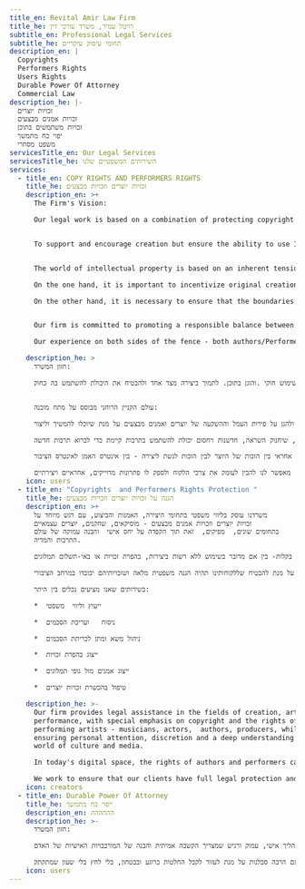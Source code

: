 ```yaml
---
title_en: Revital Amir Law Firm
title_he: רויטל עמיר, משרד עורכי דין
subtitle_en: Professional Legal Services
subtitle_he: תחומי עיסוק עיקריים
description_en: |
  Copyrights
  Performers Rights
  Users Rights
  Durable Power Of Attorney
  Commercial Law
description_he: |-
  זכויות יוצרים
  זכויות אמנים מבצעים
  זכויות משתמשים בתוכן 
  יפוי כח מתמשך
  משפט מסחרי
servicesTitle_en: Our Legal Services
servicesTitle_he: השירותים המשפטיים שלנו
services:
  - title_en: COPY RIGHTS AND PERFORMERS RIGHTS
    title_he: זכויות יוצרים וזכויות מבצעים
    description_en: >+
      The Firm's Vision:

      Our legal work is based on a combination of protecting copyright and performance rights on one hand, and protecting legal and fair use of content on the other


      To support and encourage creation but ensure the ability to use It,   fairly and legally.


      The world of intellectual property is based on an inherent tension:

      On the one hand, it is important to incentivize original creation and protect the fruits of the labor and investment of authors and performing artists so that they can continue to create;

      On the other hand, it is necessary to ensure that the boundaries of protection do not become a monopoly, which stifles inspiration, innovation and blocks the ability to use existing culture to create new culture.


      Our firm is committed to promoting a responsible balance between the Author's right and the right to access the work - between the artist's interest and the public interest.

      Our experience on both sides of the fence - both authors/Performers and users - allows us to deeply understand the client's needs and provide them with precise, responsible and creative solutions.

    description_he: >
      חזון המשרד:

      העשייה המשפטית שלנו מושתתת על שילוב שבין שמירה על זכויות יוצרים ומבצעים לבין הגנה על שימוש חוקי .והוגן בתוכן. לתמוך ביצירה מצד אחד ולהבטיח את היכולת להשתמש בה כחוק


      עולם הקניין הרוחני מבוסס על מתח מובנה:

      מצד אחד, חשוב לתמרץ יצירה מקורית ולהגן על פירות העמל וההשקעה של יוצרים ואמנים מבצעים על מנת שיוכלו להמשיך וליצור;

      מצד שני, יש להבטיח שגבולות ההגנה לא יהפכו למונופול, שיחנוק השראה, חדשנות ויחסום יכולת להשתמש בתרבות קיימת כדי לברוא תרבות חדשה;

      המשרד שלנו מחוייב לקדם איזון אחראי בין הזכות של היוצר לבין הזכות לגשת ליצירה - בין אינטרס האמן לאינטרס הציבור.

      הניסיון שלנו בשני צדי המתרס - הן של יוצרים ומבצעים והן של משתמשים - מאפשר לנו להבין לעומק את צרכי הלקוח ולספק לו פתרונות מדוייקים, אחראיים ויצירתיים.
    icon: users
  - title_en: "Copyrights  and Performers Rights Protection "
    title_he: הגנה על זכויות יוצרים וזכויות מבצעים
    description_en: >+
      משרדנו עוסק בליווי משפטי בתחומי היצירה, האמנות והביצוע, עם דגש מיוחד על
      זכויות יוצרים וזכויות אמנים מבצעים - מוסיקאים, שחקנים, יוצרים עצמאיים
      בתחומים שונים,  מפיקים,  זאת תוך הקפדה על יחס אישי  והבנה עמוקה של עולם
      התרבות והמדיה.

      במרחב הדיגיטלי של ימינו, הזכויות של יוצרים ואמנים מבצעים עלולות להיפגע בקלות- בין אם מדובר בשימוש ללא רשות ביצירות, בהפרת זכויות או באי-תשלום תמלוגים. 

      אנו פועלים על מנת להבטיח שללקוחותינו תהיה הגנה משפטית מלאה ושזכויותיהם יכובדו במרחב הציבורי.

      בשירותים שאנו מציעים נכלים בין היתר:

      *  ייעוץ וליווי  משפטי  

      *  ניסוח   ועריכת הסכמים

      *  ניהול משא ומתן לכריתת הסכמים

      *  ייצוג בהפרת זכויות

      *  ייצוג אמנים מול גופי תמלוגים

      *  טיפול בהכשרת זכויות יוצרים

    description_he: >-
      Our firm provides legal assistance in the fields of creation, art and
      performance, with special emphasis on copyright and the rights of
      performing artists - musicians, actors,  authors, producers, while
      ensuring personal attention, discretion and a deep understanding of the
      world of culture and media.

      In today's digital space, the rights of authors and performers can easily be violated - whether it is unauthorized use of works, copyright infringement or non-payment of royalties. 

      We work to ensure that our clients have full legal protection and that their rights are respected in the public domain.
    icon: creators
  - title_en: Durable Power Of Attorney
    title_he: ייפוי כח מתמשך
    description_en: הההההה
    description_he: >-
      חזון המשרד:

      יפוי כח מתמשך הוא לא טופס סטנדרטי - אלא תהליך אישי, עמוק ורגיש שמצריך הקשבה אמיתית והבנה של המורכבויות האישיות של האדם.

      אני מביאה איתי ניסיון חיים שמתחבר להבנה אמיתית של הצרכים והדינמיקה המשפחתית, שמאפשרים לי להתבונן בתמונה המלאה, לזהות צרכים, להתמודד עם מורכבויות, כל זאת עם הרבה סבלנות על מנת לעזור לקבל החלטות ברוגע ובבטחון, בלי לחץ בלי שעון שמתקתק.
    icon: users
---
```


